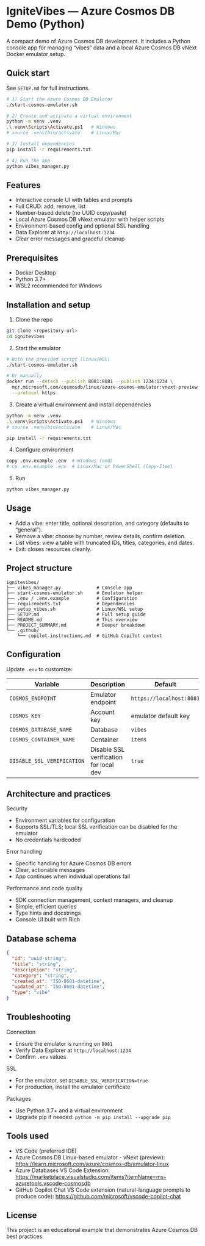 # IgniteVibes — Azure Cosmos DB Demo (Python)

A compact demo of Azure Cosmos DB development. It includes a Python console app for managing “vibes” data and a local Azure Cosmos DB vNext Docker emulator setup.

## Quick start

See `SETUP.md` for full instructions.

```bash
# 1) Start the Azure Cosmos DB Emulator
./start-cosmos-emulator.sh

# 2) Create and activate a virtual environment
python -m venv .venv
.\.venv\Scripts\Activate.ps1   # Windows
# source .venv/bin/activate    # Linux/Mac

# 3) Install dependencies
pip install -r requirements.txt

# 4) Run the app
python vibes_manager.py
```

## Features

- Interactive console UI with tables and prompts
- Full CRUD: add, remove, list
- Number-based delete (no UUID copy/paste)
- Local Azure Cosmos DB vNext emulator with helper scripts
- Environment-based config and optional SSL handling
- Data Explorer at `http://localhost:1234`
- Clear error messages and graceful cleanup

## Prerequisites

- Docker Desktop
- Python 3.7+
- WSL2 recommended for Windows

## Installation and setup

1) Clone the repo
```bash
git clone <repository-url>
cd ignitevibes
```

2) Start the emulator
```bash
# With the provided script (Linux/WSL)
./start-cosmos-emulator.sh

# Or manually
docker run --detach --publish 8081:8081 --publish 1234:1234 \
  mcr.microsoft.com/cosmosdb/linux/azure-cosmos-emulator:vnext-preview \
  --protocol https
```

3) Create a virtual environment and install dependencies
```bash
python -m venv .venv
.\.venv\Scripts\Activate.ps1   # Windows
# source .venv/bin/activate    # Linux/Mac

pip install -r requirements.txt
```

4) Configure environment
```bash
copy .env.example .env  # Windows (cmd)
# cp .env.example .env  # Linux/Mac or PowerShell (Copy-Item)
```

5) Run
```bash
python vibes_manager.py
```

## Usage

- Add a vibe: enter title, optional description, and category (defaults to “general”).
- Remove a vibe: choose by number, review details, confirm deletion.
- List vibes: view a table with truncated IDs, titles, categories, and dates.
- Exit: closes resources cleanly.

## Project structure

```
ignitevibes/
├── vibes_manager.py             # Console app
├── start-cosmos-emulator.sh     # Emulator helper
├── .env / .env.example          # Configuration
├── requirements.txt             # Dependencies
├── setup_vibes.sh               # Linux/WSL setup
├── SETUP.md                     # Full setup guide
├── README.md                    # This overview
├── PROJECT_SUMMARY.md           # Deeper breakdown
└── .github/
    └── copilot-instructions.md  # GitHub Copilot context
```

## Configuration

Update `.env` to customize:

| Variable | Description | Default |
|---|---|---|
| `COSMOS_ENDPOINT` | Emulator endpoint | `https://localhost:8081` |
| `COSMOS_KEY` | Account key | emulator default key |
| `COSMOS_DATABASE_NAME` | Database | `vibes` |
| `COSMOS_CONTAINER_NAME` | Container | `items` |
| `DISABLE_SSL_VERIFICATION` | Disable SSL verification for local dev | `true` |

## Architecture and practices

Security
- Environment variables for configuration
- Supports SSL/TLS; local SSL verification can be disabled for the emulator
- No credentials hardcoded

Error handling
- Specific handling for Azure Cosmos DB errors
- Clear, actionable messages
- App continues when individual operations fail

Performance and code quality
- SDK connection management, context managers, and cleanup
- Simple, efficient queries
- Type hints and docstrings
- Console UI built with Rich

## Database schema

```json
{
  "id": "uuid-string",
  "title": "string",
  "description": "string",
  "category": "string",
  "created_at": "ISO-8601-datetime",
  "updated_at": "ISO-8601-datetime",
  "type": "vibe"
}
```

## Troubleshooting

Connection
- Ensure the emulator is running on `8081`
- Verify Data Explorer at `http://localhost:1234`
- Confirm `.env` values

SSL
- For the emulator, set `DISABLE_SSL_VERIFICATION=true`
- For production, install the emulator certificate

Packages
- Use Python 3.7+ and a virtual environment
- Upgrade pip if needed: `python -m pip install --upgrade pip`

## Tools used

- VS Code (preferred IDE)
- Azure Cosmos DB Linux-based emulator - vNext (preview): https://learn.microsoft.com/azure/cosmos-db/emulator-linux
- Azure Databases VS Code Extension: https://marketplace.visualstudio.com/items?itemName=ms-azuretools.vscode-cosmosdb
- GitHub Copilot Chat VS Code extension (natural-language prompts to produce code): https://github.com/microsoft/vscode-copilot-chat

## License

This project is an educational example that demonstrates Azure Cosmos DB best practices.